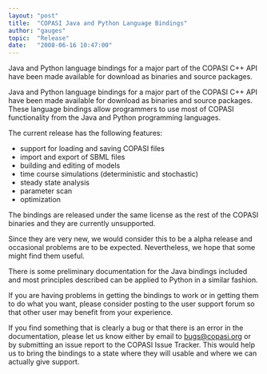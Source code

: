 ```yaml
---
layout: "post"
title:  "COPASI Java and Python Language Bindings"
author: "gauges"
topic:  "Release"
date:   "2008-06-16 10:47:00"
---
```


Java and Python language bindings for a major part of the COPASI C++ API have been made available for download as binaries and source packages.


Java and Python language bindings for a major part of the COPASI C++ API  have been made available for download as binaries and source packages. These language bindings allow programmers to use most of COPASI functionality from the Java and Python programming languages.

The current release has the following features:
- support for loading and saving COPASI files
- import and export of SBML files
- building and editing of models
- time course simulations (deterministic and stochastic)
- steady state analysis
- parameter scan
- optimization

The bindings are released under the same license as the rest of the COPASI binaries and they are currently unsupported.

Since they are very new, we would consider this to be a alpha release and occasional problems are to be expected. Nevertheless, we hope that some might find them useful.

There is some preliminary documentation for the Java bindings included and most principles described can be applied to Python in a similar fashion.

If you are having problems in getting the bindings to work or in getting them to do what you want, please consider posting to the user support forum so that other user may benefit from your experience.

If you find something that is clearly a bug or that there is an error in the documentation, please let us know either by email to bugs@copasi.org or by submitting an issue report to the COPASI Issue Tracker. This would help us to bring the bindings to a state where they will usable and where we can actually give support.

